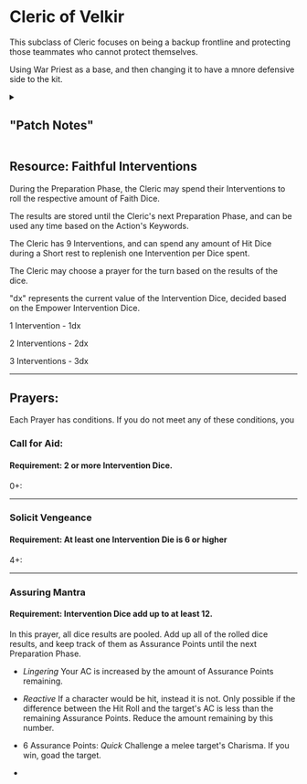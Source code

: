 # Cleric of Velkir

This subclass of Cleric focuses on being a backup frontline and protecting those teammates who cannot protect themselves.

Using War Priest as a base, and then changing it to have a mnore defensive side to the kit.

<details> 
<li>
<ul>
Any usage of Ki points has been replaced with the Resource system listed below.   
</ul>
<ul>
remove in War Priest: War Priest (lvl 1), Guided Strike (lvl 2), War God's Blessing (lvl 6), Divine Strike (lvl 8)
</ul>
<ul>
remove from Cleric: Channel Divinity (lvl 2), Turn Undead (lvl 2), Harness Divine Power (lvl 2), Destroy Undead (lvl 5), 
</ul>
<ul>
add: Faithful Intervention (lvl 1)
</ul>
<ul>
add: Empower Intervention Dice (lvl 1, 5, 9, 13, 17): d4, d6, d8, d10, d12; respectively.
</ul>

</li>
<summary>
<h2>"Patch Notes"</h2>
</summary>
</details>

## Resource: Faithful Interventions

During the Preparation Phase, the Cleric may spend their Interventions to roll the respective amount of Faith Dice.

The results are stored until the Cleric's next Preparation Phase, and can be used any time based on the Action's Keywords. 

The Cleric has 9 Interventions, and can spend any amount of Hit Dice during a Short rest to replenish one Intervention per Dice spent.

The Cleric may choose a prayer for the turn based on the results of the dice.

"dx" represents the current value of the Intervention Dice, decided based on the Empower Intervention Dice. 

1 Intervention - 1dx

2 Interventions - 2dx

3 Interventions - 3dx

***


## Prayers:

Each Prayer has conditions. If you do not meet any of these conditions, you 

###  Call for Aid:

#### Requirement: 2 or more Intervention Dice.

0+: 

***

### Solicit Vengeance

#### Requirement: At least one Intervention Die is 6 or higher 

4+:



***

### Assuring Mantra

#### Requirement: Intervention Dice add up to at least 12.

In this prayer, all dice results are pooled. Add up all of the rolled dice results, and keep track of them as Assurance Points until the next Preparation Phase.

- _Lingering_ Your AC is increased by the amount of Assurance Points remaining.

- _Reactive_ If a character would be hit, instead it is not. Only possible if the difference between the Hit Roll and the target's AC is less than the remaining Assurance Points. Reduce the amount remaining by this number.

- 6 Assurance Points: _Quick_ Challenge a melee target's Charisma. If you win, goad the target.

- 
